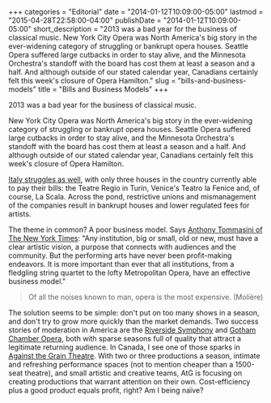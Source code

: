 +++
categories = "Editorial"
date = "2014-01-12T10:09:00-05:00"
lastmod = "2015-04-28T22:58:00-04:00"
publishDate = "2014-01-12T10:09:00-05:00"
short_description = "2013 was a bad year for the business of classical music. New York City Opera was North America's big story in the ever-widening category of struggling or bankrupt opera houses. Seattle Opera suffered large cutbacks in order to stay alive, and the Minnesota Orchestra's standoff with the board has cost them at least a season and a half. And although outside of our stated calendar year, Canadians certainly felt this week's closure of Opera Hamilton."
slug = "bills-and-business-models"
title = "Bills and Business Models"
+++

2013 was a bad year for the business of classical music.

New York City Opera was North America's big story in the ever-widening category of struggling or bankrupt opera houses. Seattle Opera suffered large cutbacks in order to stay alive, and the Minnesota Orchestra's standoff with the board has cost them at least a season and a half. And although outside of our stated calendar year, Canadians certainly felt this week's closure of Opera Hamilton.

[Italy struggles as well](http://www.independent.co.uk/arts-entertainment/classical/news/lend-us-a-tenor-italian-opera-houses-in-need-of-funding-9047413.html), with only three houses in the country currently able to pay their bills: the Teatre Regio in Turin, Venice's Teatro la Fenice and, of course, La Scala. Across the pond, restrictive unions and mismanagement of the companies result in bankrupt houses and lower regulated fees for artists.

The theme in common? A poor business model. Says [Anthony Tommasini of The New York Times](http://www.nytimes.com/2014/01/09/arts/music/lessons-in-a-year-of-crises.html?_r=0): "Any institution, big or small, old or new, must have a clear artistic vision, a purpose that connects with audiences and the community. But the performing arts have never been profit-making endeavors. It is more important than ever that all institutions, from a fledgling string quartet to the lofty Metropolitan Opera, have an effective business model."

> Of all the noises known to man, opera is the most expensive. (Molière)

The solution seems to be simple: don't put on too many shows in a season, and don't try to grow more quickly than the market demands. Two success stories of moderation in America are the [Riverside Symphony](http://www.riversidesymphony.org/) and [Gotham Chamber Opera](http://www.gothamchamberopera.org/), both with sparse seasons full of quality that attract a legitimate returning audience.
In Canada, I see one of those sparks in [Against the Grain Theatre](http://againstthegraintheatre.com/shows). With two or three productions a season, intimate and refreshing performance spaces (not to mention cheaper than a 1500-seat theatre), and small artistic and creative teams, AtG is focusing on creating productions that warrant attention on their own. Cost-efficiency plus a good product equals profit, right? Am I being naïve?
